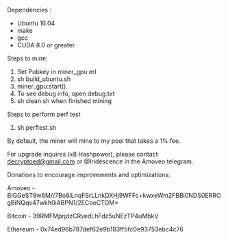 Dependencies :
- Ubuntu 16.04
- make
- gcc
- CUDA 8.0 or greater

Steps to mine:
1. Set Pubkey in miner_gpu.erl
2. sh build_ubuntu.sh
3. miner_gpu:start().
4. To see debug info, open debug.txt
5. sh clean.sh when finished mining

Steps to perform perf test
1. sh perftest.sh

By default, the miner will mine to my pool that takes a 1% fee.

For upgrade inquires (x8 Hashpower), please contact decryptoed@gmail.com or @Iridescence in the Amoveo telegram.

Donations to encourage improvements and optimizations:

Amoveo - BIGGeST9w6M//7Bo8iLnqFSrLLnkDXHj9WFFc+kwxeWm2FBBi0NDS0ERROgBiNQqv47wkh0iABPN1/2ECooCTOM=

Bitcoin - 39RMFMprjdzCRvedLhFdz5uNEzTP4uMbkV

Ethereum - 0x74ed96b787def62e9b183ff5fc0e93753ebc4c76